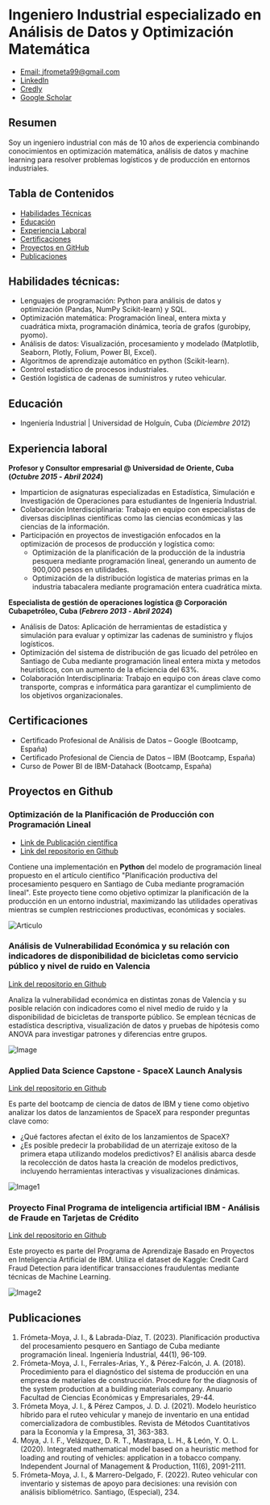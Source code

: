 # Ingeniero Industrial especializado en Análisis de Datos y Optimización Matemática

- [Email: jfrometa99@gmail.com](mailto:jfrometa99@gmail.com)
- [LinkedIn](https://www.linkedin.com/in/jorge-israel-frometa-moya/)
- [Credly](https://www.credly.com/users/jorge-frometa)
- [Google Scholar](https://scholar.google.com/citations?user=FYjO18MAAAAJ&hl=es&oi=ao)

## Resumen
Soy un ingeniero industrial con más de 10 años de experiencia combinando conocimientos en optimización matemática, análisis de datos y machine learning para resolver problemas logísticos y de producción en entornos industriales.

## Tabla de Contenidos
- [Habilidades Técnicas](#Habilidades-técnicas)
- [Educación](#Educación)
- [Experiencia Laboral](#Experiencia-laboral)
- [Certificaciones](#Certificaciones)
- [Proyectos en GitHub](#Proyectos-en-Github)
- [Publicaciones](#Publicaciones)

## Habilidades técnicas: 

- Lenguajes de programación: Python para análisis de datos y optimización (Pandas, NumPy Scikit-learn) y SQL.
- Optimización matemática: Programación lineal, entera mixta y cuadrática mixta, programación dinámica, teoría de grafos (gurobipy, pyomo).
- Análisis de datos: Visualización, procesamiento y modelado (Matplotlib, Seaborn, Plotly, Folium, Power BI, Excel).
- Algoritmos de aprendizaje automático en python (Scikit-learn).
- Control estadístico de procesos industriales.
- Gestión logística de cadenas de suministros y ruteo vehicular.

## Educación		        		
- Ingeniería Industrial | Universidad de Holguín, Cuba (_Diciembre 2012_)

## Experiencia laboral
**Profesor y Consultor empresarial @ Universidad de Oriente, Cuba (_Octubre 2015_ - _Abril 2024_)**
- Imparticion de asignaturas especializadas en Estadística, Simulación e Investigación de Operaciones para estudiantes de Ingeniería Industrial.
- Colaboración Interdisciplinaria: Trabajo en equipo con especialistas de diversas disciplinas científicas como las ciencias económicas y las ciencias de la información.
- Participación en proyectos de investigación enfocados en la optimización de procesos de producción y logística como:
  * Optimización de la planificación de la producción de la industria pesquera mediante programación lineal, generando un aumento de 900,000 pesos en utilidades.
  * Optimización de la distribución logística de materias primas en la industria tabacalera mediante programación entera cuadrática mixta.

**Especialista de gestión de operaciones logística @ Corporación Cubapetróleo, Cuba (_Febrero 2013_ - _Abril 2024_)**
- Análisis de Datos: Aplicación de herramientas de estadística y simulación para evaluar y optimizar las cadenas de suministro y flujos logísticos.
- Optimización del sistema de distribución de gas licuado del petróleo en Santiago de Cuba mediante programación lineal entera mixta y metodos heurísticos, con un aumento de la eficiencia del 63%.
- Colaboración Interdisciplinaria: Trabajo en equipo con áreas clave como transporte, compras e informática para garantizar el cumplimiento de los objetivos organizacionales.

## Certificaciones

- Certificado Profesional de Análisis de Datos – Google (Bootcamp, España)
- Certificado Profesional de Ciencia de Datos – IBM (Bootcamp, España)
- Curso de Power BI de IBM-Datahack (Bootcamp, España)


## Proyectos en Github

### Optimización de la Planificación de Producción con Programación Lineal
- [Link de Publicación científica](https://dialnet.unirioja.es/servlet/articulo?codigo=9472260)
- [Link del repositorio en Github](https://github.com/jfrometa88/Optimizaci-n-de-la-Planificaci-n-de-Producci-n-con-Programaci-n-Lineal)

Contiene una implementación en **Python** del modelo de programación lineal propuesto en el artículo científico "Planificación productiva del procesamiento pesquero en Santiago de Cuba mediante programación lineal". Este proyecto tiene como objetivo optimizar la planificación de la producción en un entorno industrial, maximizando las utilidades operativas mientras se cumplen restricciones productivas, económicas y sociales.

![Articulo](images/articulo.png)

### Análisis de Vulnerabilidad Económica y su relación con indicadores de disponibilidad de bicicletas como servicio público y nivel de ruido en Valencia
[Link del repositorio en Github](https://github.com/jfrometa88/Analisis-de-datos-abiertos-valencia)

Analiza la vulnerabilidad económica en distintas zonas de Valencia y su posible relación con indicadores como el nivel medio de ruido y la disponibilidad de bicicletas de transporte público. Se emplean técnicas de estadística descriptiva, visualización de datos y pruebas de hipótesis como ANOVA para investigar patrones y diferencias entre grupos.

![Image](images/Nivel_ruido_geolocal.png)

### Applied Data Science Capstone - SpaceX Launch Analysis
[Link del repositorio en Github](https://github.com/jfrometa88/Applied-Data-Science-Capstone)

Es parte del bootcamp de ciencia de datos de IBM y tiene como objetivo analizar los datos de lanzamientos de SpaceX para responder preguntas clave como:
- ¿Qué factores afectan el éxito de los lanzamientos de SpaceX?
- ¿Es posible predecir la probabilidad de un aterrizaje exitoso de la primera etapa utilizando modelos predictivos?
El análisis abarca desde la recolección de datos hasta la creación de modelos predictivos, incluyendo herramientas interactivas y visualizaciones dinámicas.

![Image1](images/cohete.jpg)

### Proyecto Final Programa de inteligencia artificial IBM - Análisis de Fraude en Tarjetas de Crédito
[Link del repositorio en Github](https://github.com/jfrometa88/Proyecto-Final-IBM-AI)

Este proyecto es parte del Programa de Aprendizaje Basado en Proyectos en Inteligencia Artificial de IBM. Utiliza el dataset de Kaggle: Credit Card Fraud Detection para identificar transacciones fraudulentas mediante técnicas de Machine Learning.

![Image2](images/Results_XGBooster.png)

## Publicaciones 
1. Frómeta-Moya, J. I., & Labrada-Díaz, T. (2023). Planificación productiva del procesamiento pesquero en Santiago de Cuba mediante programación lineal. Ingeniería Industrial, 44(1), 96-109.
2. Frómeta-Moya, J. I., Ferrales-Arias, Y., & Pérez-Falcón, J. A. (2018). Procedimiento para el diagnóstico del sistema de producción en una empresa de materiales de construcción. Procedure for the diagnosis of the system production at a building materials company. Anuario Facultad de Ciencias Económicas y Empresariales, 29-44.
3. Frómeta Moya, J. I., & Pérez Campos, J. D. J. (2021). Modelo heurístico híbrido para el ruteo vehicular y manejo de inventario en una entidad comercializadora de combustibles. Revista de Métodos Cuantitativos para la Economía y la Empresa, 31, 363-383.
4. Moya, J. I. F., Velázquez, D. R. T., Mastrapa, L. H., & León, Y. O. L. (2020). Integrated mathematical model based on a heuristic method for loading and routing of vehicles: application in a tobacco company. Independent Journal of Management & Production, 11(6), 2091-2111.
5. Frómeta-Moya, J. I., & Marrero-Delgado, F. (2022). Ruteo vehicular con inventario y sistemas de apoyo para decisiones: una revisión con análisis bibliométrico. Santiago, (Especial), 234.


